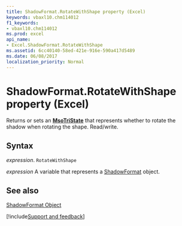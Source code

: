 ```yaml
---
title: ShadowFormat.RotateWithShape property (Excel)
keywords: vbaxl10.chm114012
f1_keywords:
- vbaxl10.chm114012
ms.prod: excel
api_name:
- Excel.ShadowFormat.RotateWithShape
ms.assetid: 6cc40140-58ed-421e-916e-590a417d5489
ms.date: 06/08/2017
localization_priority: Normal
---
```



# ShadowFormat.RotateWithShape property (Excel)

Returns or sets an  **[MsoTriState](Office.MsoTriState.md)** that represents whether to rotate the shadow when rotating the shape. Read/write.


## Syntax

_expression_. `RotateWithShape`

_expression_ A variable that represents a [ShadowFormat](./Excel.ShadowFormat.md) object.


## See also


[ShadowFormat Object](Excel.ShadowFormat.md)

[!include[Support and feedback](~/includes/feedback-boilerplate.md)]